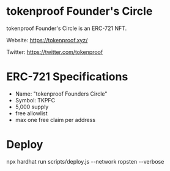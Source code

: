 # tokenproof Founder's Circle
tokenproof Founder's Circle is an ERC-721 NFT.

Website: https://tokenproof.xyz/

Twitter: https://twitter.com/tokenproof

# ERC-721 Specifications
- Name: "tokenproof Founders Circle"
- Symbol: TKPFC
- 5,000 supply
- free allowlist
- max one free claim per address

# Deploy
npx hardhat run scripts/deploy.js --network ropsten --verbose
